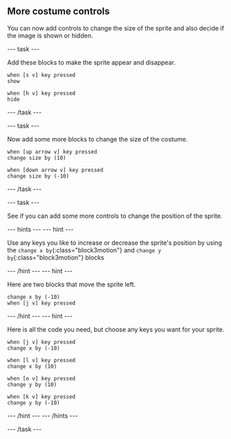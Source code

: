 ## More costume controls

You can now add controls to change the size of the sprite and also decide if the image is shown or hidden.

--- task ---

Add these blocks to make the sprite appear and disappear.

```blocks3
when [s v] key pressed
show

when [h v] key pressed
hide
```

--- /task ---

--- task ---

Now add some more blocks to change the size of the costume.

```blocks3
when [up arrow v] key pressed
change size by (10)

when [down arrow v] key pressed
change size by (-10)
```

--- /task ---

--- task ---

See if you can add some more controls to change the position of the sprite.

--- hints --- --- hint ---

Use any keys you like to increase or decrease the sprite's position by using the `change x by`{:class="block3motion"} and `change y by`{:class="block3motion"} blocks

--- /hint --- --- hint ---

Here are two blocks that move the sprite left.

```blocks3
change x by (-10)
when [j v] key pressed
```

--- /hint --- --- hint ---

Here is all the code you need, but choose any keys you want for your sprite.

```blocks3
when [j v] key pressed
change x by (-10)

when [l v] key pressed
change x by (10)

when [o v] key pressed
change y by (10)

when [k v] key pressed
change y by (-10)
```

--- /hint --- --- /hints ---



--- /task ---


